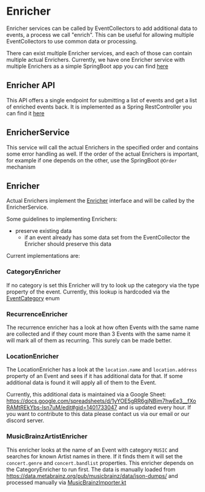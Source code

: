 # Enricher

Enricher services can be called by EventCollectors to add additional data to events, a process we call "enrich".
This can be useful for allowing multiple EventCollectors to use common data or processing.  

There can exist multiple Enricher services, and each of those can contain multiple actual Enrichers.
Currently, we have one Enricher service with multiple Enrichers as a simple SpringBoot app you can find [here](../../boudicca.base/enricher)

## Enricher API

This API offers a single endpoint for submitting a list of events and get a list of enriched events back. It is implemented as a Spring RestController you can find it [here](../../boudicca.base/enricher/src/main/kotlin/base/boudicca/enricher/controller/EnricherController.kt)

## EnricherService

This service will call the actual Enrichers in the specified order and contains some error handling as well.
If the order of the actual Enrichers is important, for example if one depends on the other, use the SpringBoot `@Order` mechanism

## Enricher

Actual Enrichers implement the [Enricher](../../boudicca.base/enricher/src/main/kotlin/base/boudicca/enricher/service/Enricher.kt) interface and will be called by the EnricherService.

Some guidelines to implementing Enrichers:
* preserve existing data
  * if an event already has some data set from the EventCollector the Enricher should preserve this data

Current implementations are:

### CategoryEnricher

If no category is set this Enricher will try to look up the category via the type property of the event. Currently, this lookup is hardcoded via the [EventCategory](../../boudicca.base/semantic-conventions/src/main/kotlin/base/boudicca/model/EventCategory.kt) enum

### RecurrenceEnricher

The recurrence enricher has a look at how often Events with the same name are collected and if they count more than 3 Events with the same name it will mark all of them as recurring.
This surely can be made better.

### LocationEnricher

The LocationEnricher has a look at the `location.name` and `location.address` property of an Event and sees if it has additional data for that.
If some additional data is found it will apply all of them to the Event.

Currently, this additional data is maintained via a Google Sheet: https://docs.google.com/spreadsheets/d/1yYOE5gRR6gjNBim7hwEe3__fXoRAMtREkYbs-lsn7uM/edit#gid=1401733047 and is updated every hour.
If you want to contribute to this data please contact us via our email or our discord server.

### MusicBrainzArtistEnricher

This enricher looks at the name of an Event with category `MUSIC` and searches for known Artist names in there. If it finds them it will set the `concert.genre` and `concert.bandlist` properties.
This enricher depends on the CategoryEnricher to run first.
The data is manually loaded from https://data.metabrainz.org/pub/musicbrainz/data/json-dumps/ and processed manually via [MusicBrainzImporter.kt](../../boudicca.base/enricher-utils/src/main/kotlin/base/boudicca/enricher_utils/MusicBrainzImporter.kt)
